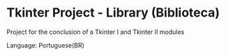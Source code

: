 # Tkinter Project - Library (Biblioteca)
 Project for the conclusion of a Tkinter I and Tkinter II modules

 Language: Portuguese(BR)
